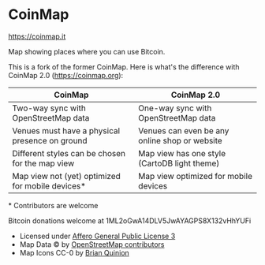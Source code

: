 CoinMap
=======

<https://coinmap.it>

Map showing places where you can use Bitcoin.

This is a fork of the former CoinMap. Here is what's the difference with CoinMap 2.0 (https://coinmap.org):

| CoinMap                                          | CoinMap 2.0                                      |
| -------------------------------------------------| -------------------------------------------------|
| Two-way sync with OpenStreetMap data             | One-way sync with OpenStreetMap data             |
| Venues must have a physical presence on ground   | Venues can even be any online shop or website    |
| Different styles can be chosen for the map view  | Map view has one style (CartoDB light theme)     |
| Map view not (yet) optimized for mobile devices* | Map view optimized for mobile devices            |

&ast; Contributors are welcome

Bitcoin donations welcome at 1ML2oGwA14DLV5JwAYAGPS8X132vHhYUFi

* Licensed under [Affero General Public License 3](http://www.gnu.org/licenses/agpl-3.0.html)
* Map Data © by [OpenStreetMap contributors](http://www.openstreetmap.org/copyright)
* Map Icons CC-0 by [Brian Quinion](http://www.sjjb.co.uk/mapicons/)
